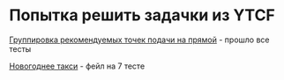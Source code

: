 # Попытка решить задачки из YTCF
[Группировка рекомендуемых точек подачи на прямой](src/main/java/PointGroup.java) - прошло все тесты

[Новогоднее такси](src/main/java/NewYearTaxi.java) - фейл на 7 тесте
